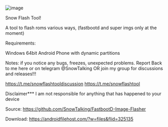 ![image](https://user-images.githubusercontent.com/71605881/117222827-64c46380-adda-11eb-85a9-fe104ca73b5f.png)


Snow Flash Tool!

A tool to flash roms various ways, (fastbootd and super imgs only at the moment)



Requirements:

Windows 64bit
Android Phone with dynamic partitions

Notes: if you notice any bugs, freezes, unexpected problems. Report Back to me here or on telegram @SnowTalking
OR join my group for discussions and releases!!!

https://t.me/snowflashtooldiscussion
https://t.me/snowflashtool

Disclaimer*** I am not responsible for anything that has happened to your device

Source: https://github.com/SnowTalking/FastbootD-Image-Flasher

Download: https://androidfilehost.com/?w=files&flid=325135
